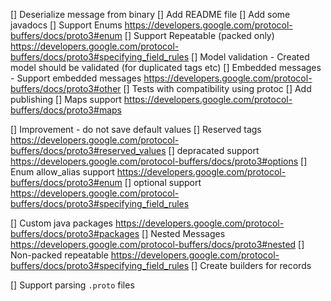 [] Deserialize message from binary
[] Add README file
[] Add some javadocs
[] Support Enums <https://developers.google.com/protocol-buffers/docs/proto3#enum>
[] Support Repeatable (packed only) <https://developers.google.com/protocol-buffers/docs/proto3#specifying_field_rules>
[] Model validation - Created model should be validated (for duplicated tags etc)
[] Embedded messages - Support embedded messages <https://developers.google.com/protocol-buffers/docs/proto3#other>
[] Tests with compatibility using protoc
[] Add publishing
[] Maps support <https://developers.google.com/protocol-buffers/docs/proto3#maps>

[] Improvement - do not save default values
[] Reserved tags <https://developers.google.com/protocol-buffers/docs/proto3#reserved_values>
[] depracated support <https://developers.google.com/protocol-buffers/docs/proto3#options>
[] Enum allow_alias support <https://developers.google.com/protocol-buffers/docs/proto3#enum>
[] optional support <https://developers.google.com/protocol-buffers/docs/proto3#specifying_field_rules>

[] Custom java packages <https://developers.google.com/protocol-buffers/docs/proto3#packages>
[] Nested Messages <https://developers.google.com/protocol-buffers/docs/proto3#nested>
[] Non-packed repeatable <https://developers.google.com/protocol-buffers/docs/proto3#specifying_field_rules>
[] Create builders for records

[] Support parsing `.proto` files